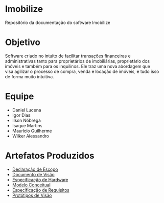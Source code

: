 # Imobilize
Repositório da documentação do software Imobilize

# Objetivo
Software criado no intuito de facilitar transações financeiras e administrativas tanto para proprietários de imobiliárias, proprietário dos imóveis e também para os inquilinos.
Ele traz uma nova abordagem que visa agilizar o processo de compra, venda e locação de imóveis, e tudo isso de forma muito intuitiva.

# Equipe
* Daniel Lucena
* Igor Dias
* Ilson Nóbrega
* Isaque Martins
* Maurício Guilherme
* Wilker Alessandro

# Artefatos Produzidos
* [Declaração de Escopo](https://github.com/ilson-nobrega/imobilize/blob/master/Declara%C3%A7%C3%A3o%20de%20Escopo%20Imobiliza.pdf)
* [Documento de Visão](https://github.com/ilson-nobrega/imobilize/blob/master/Documento_de_Visao.pdf)
* [Especificação de Hardware](https://github.com/ilson-nobrega/imobilize/blob/master/Especifica%C3%A7%C3%A3o%20de%20Hardware.pdf)
* [Modelo Conceitual](https://github.com/ilson-nobrega/imobilize/blob/master/Modelo%20Conceitual.jpg)
* [Especificação de Requisitos](https://github.com/ilson-nobrega/imobilize/blob/master/Modelo_Requisitos%20PI.pdf)
* [Protótipos de Visão](https://github.com/ilson-nobrega/imobilize/blob/master/Prototipo_PI.pdf)
